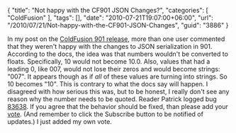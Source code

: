 {
	"title": "Not happy with the CF901 JSON Changes?",
	"categories": [
		"ColdFusion"
	],
	"tags": [],
	"date": "2010-07-21T19:07:00+06:00",
	"url": "/2010/07/21/Not-happy-with-the-CF901-JSON-Changes",
	"guid": "3886"
}

In my post on the <a href="http://www.raymondcamden.com/index.cfm/2010/7/13/ColdFusion-901-Released">ColdFusion 901 release</a>, more than one user commented that they weren't happy with the changes to JSON serialization in 901. According to the docs, the idea was that numbers wouldn't be converted to floats. Specifically, 10 would not become 10.0. Also, values that had a leading 0, like 007, would not lose their zeros and would become strings: "007". It appears though as if <i>all</i> of these values are turning into strings. So 10 becomes "10". This is contrary to what the docs say will happen. I disagreed with how serious this was, but to be honest, I really don't see any reason why the number needs to be quoted. Reader Patrick logged bug <a href="http://cfbugs.adobe.com/cfbugreport/flexbugui/cfbugtracker/main.html?#bugId=83638">83638</a>. If you agree that the behavior should be fixed, than please add your <a href="http://cfbugs.adobe.com/cfbugreport/flexbugui/cfbugtracker/main.html?#bugId=83638">vote</a>. (And remember to click the Subscribe button to be notified of updates.) I just added my own vote.